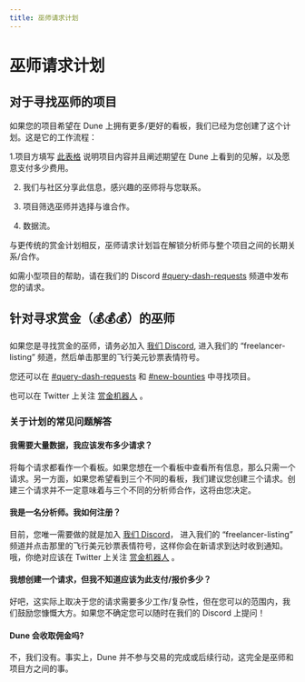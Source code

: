 ```yaml
---
title: 巫师请求计划
---
```


# 巫师请求计划

## 对于寻找巫师的项目

如果您的项目希望在 Dune 上拥有更多/更好的看板，我们已经为您创建了这个计划。这是它的工作流程：

1.项目方填写 [此表格](https://bounties.dune.com) 说明项目内容并且阐述期望在 Dune 上看到的见解，以及愿意支付多少费用。

2. 我们与社区分享此信息，感兴趣的巫师将与您联系。

3. 项目筛选巫师并选择与谁合作。

4. 数据流。

与更传统的赏金计划相反，巫师请求计划旨在解锁分析师与整个项目之间的长期关系/合作。

如需小型项目的帮助，请在我们的 Discord [#query-dash-requests](https://discord.com/channels/757637422384283659/786952850034262066) 频道中发布您的请求。

## 针对寻求赏金（:moneybag::moneybag::moneybag:）的巫师

如果您是寻找赏金的巫师，请务必加入 [我们 Discord](https://discord.gg/ErrzwBz), 进入我们的 “freelancer-listing” 频道，然后单击那里的飞行美元钞票表情符号。

您还可以在 [#query-dash-requests](https://discord.com/channels/757637422384283659/786952850034262066) 和 [#new-bounties](https://discord.com/channels/757637422384283659/1024301019074674688) 中寻找项目。

也可以在 Twitter 上关注 [赏金机器人](https://twitter.com/Dune\_Bounties) 。

### 关于计划的常见问题解答

#### 我需要大量数据，我应该发布多少请求？

将每个请求都看作一个看板。如果您想在一个看板中查看所有信息，那么只需一个请求。另一方面，如果您希望看到三个不同的看板，我们建议您创建三个请求。创建三个请求并不一定意味着与三个不同的分析师合作，这将由您决定。

#### 我是一名分析师。我如何注册？

目前，您唯一需要做的就是加入 [我们 Discord](https://discord.gg/dunecom)， 进入我们的 “freelancer-listing” 频道并点击那里的飞行美元钞票表情符号，这样你会在新请求到达时收到通知。哦，你绝对应该在 Twitter 上关注 [赏金机器人](https://twitter.com/Dune_Bounties) 。

#### 我想创建一个请求，但我不知道应该为此支付/报价多少？

好吧，这实际上取决于您的请求需要多少工作/复杂性，但在您可以的范围内，我们鼓励您慷慨大方。如果您不确定您可以随时在我们的 Discord 上提问！

#### Dune 会收取佣金吗?

不，我们没有。事实上，Dune 并不参与交易的完成或后续行动，这完全是巫师和项目方之间的事。
